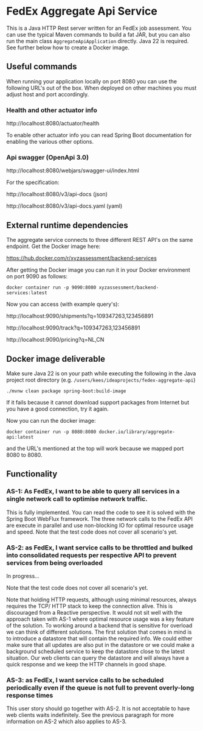 # FedEx Aggregate Api Service

This is a Java HTTP Rest server written for an FedEx job assessment. You can use the typical Maven commands to build a
fat JAR, but you can also run the main class `AggregateApiApplication` directly. Java 22 is required.
See further below how to create a Docker image.

## Useful commands
When running your application locally on port 8080 you can use the following URL's out of the box. When
deployed on other machines you must adjust host and port accordingly.

### Health and other actuator info

http://localhost:8080/actuator/health 

To enable other actuator info you can read Spring Boot documentation for enabling the various other options.

### Api swagger (OpenApi 3.0)

http://localhost:8080/webjars/swagger-ui/index.html

For the specification:

http://localhost:8080/v3/api-docs (json)

http://localhost:8080/v3/api-docs.yaml (yaml)

## External runtime dependencies

The aggregate service connects to three different REST API's on the same endpoint. 
Get the Docker image here:

https://hub.docker.com/r/xyzassessment/backend-services

After getting the Docker image you can run it in your Docker environment on port 9090 as follows:
```
docker container run -p 9090:8080 xyzassessment/backend-services:latest
```
Now you can access (with example query's):

http://localhost:9090/shipments?q=109347263,123456891

http://localhost:9090/track?q=109347263,123456891

http://localhost:9090/pricing?q=NL,CN

## Docker image deliverable
Make sure Java 22 is on your path while executing the following in the 
Java project root directory (e.g. `/users/kees/ideaprojects/fedex-aggregate-api`)
```
./mvnw clean package spring-boot:build-image
```
If it fails because it cannot download support packages from Internet but you have a
good connection, try it again.

Now you can run the docker image:
```
docker container run -p 8080:8080 docker.io/library/aggregate-api:latest
```
and the URL's mentioned at the top will work because we mapped port 8080 to 8080.

## Functionality

### AS-1: As FedEx, I want to be able to query all services in a single network call to optimise network traffic.

This is fully implemented. You can read the code to see it is solved with the Spring Boot WebFlux framework.
The three network calls to the FedEx API are execute in parallel and use non-blocking IO for optimal resource usage and speed.
Note that the test code does not cover all scenario's yet.

### AS-2: as FedEx, I want service calls to be throttled and bulked into consolidated requests per respective API to prevent services from being overloaded

In progress...

Note that the test code does not cover all scenario's yet.

Note that holding HTTP requests, although using minimal resources, always requires the TCP/ HTTP stack to
keep the connection alive. This is discouraged from a Reactive perspective. It would not sit well with the
approach taken with AS-1 where optimal resource usage was a key feature of the solution.
To working around a backend that is sensitive for overload we can think of different solutions. The first
solution that comes in mind is to introduce a datastore that will contain the required info. We could either
make sure that all updates are also put in the datastore or we could make a background scheduled service to
keep the datastore close to the latest situation. Our web clients can query the datastore and will always have a quick response
and we keep the HTTP channels in good shape.

### AS-3: as FedEx, I want service calls to be scheduled periodically even if the queue is not full to prevent overly-long response times

This user story should go together with AS-2. It is not acceptable to have web clients waits indefinitely.
See the previous paragraph for more information on AS-2 which also applies to AS-3.
